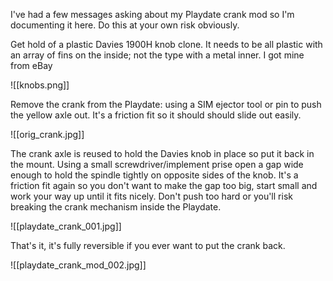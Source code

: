 I've had a few messages asking about my Playdate crank mod so I'm documenting it here. Do this at your own risk obviously.

Get hold of a plastic Davies 1900H knob clone. It needs to be all plastic with an array of fins on the inside; not the type with a metal inner. I got mine from eBay

![[knobs.png]]

Remove the crank from the Playdate: using a SIM ejector tool or pin to push the yellow axle out. It's a friction fit so it should should slide out easily.

![[orig_crank.jpg]]

The crank axle is reused to hold the Davies knob in place so put it back in the mount. Using a small screwdriver/implement prise open a gap wide enough to hold the spindle tightly on opposite sides of the knob. It's a friction fit again so you don't want to make the gap too big, start small and work your way up until it fits nicely. Don't push too hard or you'll risk breaking the crank mechanism inside the Playdate.

![[playdate_crank_001.jpg]]

That's it, it's fully reversible if you ever want to put the crank back.

![[playdate_crank_mod_002.jpg]]